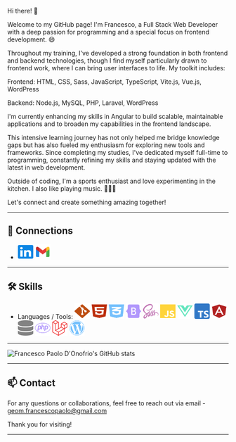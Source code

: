 Hi there! 👋

Welcome to my GitHub page! I'm Francesco, a Full Stack Web Developer with a deep passion for programming and a special focus on frontend development. 😄

Throughout my training, I've developed a strong foundation in both frontend and backend technologies, though I find myself particularly drawn to frontend work, where I can bring user interfaces to life. My toolkit includes:

Frontend: HTML, CSS, Sass, JavaScript, TypeScript, Vite.js, Vue.js, WordPress

Backend: Node.js, MySQL, PHP, Laravel, WordPress

I'm currently enhancing my skills in Angular to build scalable, maintainable applications and to broaden my capabilities in the frontend landscape.

This intensive learning journey has not only helped me bridge knowledge gaps but has also fueled my enthusiasm for exploring new tools and frameworks. Since completing my studies, I've dedicated myself full-time to programming, constantly refining my skills and staying updated with the latest in web development.

Outside of coding, I'm a sports enthusiast and love experimenting in the kitchen. I also like playing music. 🍲🏃‍♂️

Let's connect and create something amazing together!

---

## 🔗 Connections

- <a href="https://www.linkedin.com/in/francesco-paolo-d-onofrio/"><img src="/images/linkedin.svg" alt="Linkedin" style="width: 35px; height: 35px;"></a> <a href="https://www.gmail.com/"><img src="/images/gmail.svg" alt="Gmail" style="width: 35px; height: 35px;"></a>

---

## 🛠️ Skills

- Languages / Tools: <img src="/images/git-alt.svg" alt="Git" style="width: 35px; height: 35px;">   <img src="/images/html5.svg" alt="HTML" style="width: 35px; height: 35px;">   <img src="/images/css3-alt.svg" alt="CSS" style="width: 35px; height: 35px;">   <img src="/images/bootstrap.svg" alt="Bootstrap" style="width: 35px; height: 35px;">   <img src="/images/sass.svg" alt="SASS" style="width: 35px; height: 35px;">   <img src="/images/js.svg" alt="JavaScript" style="width: 35px; height: 35px;">   <img src="/images/vuejs.svg" alt="Vue.js" style="width: 35px; height: 35px;">  <img src="/images/ts-logo-512.svg" alt="Typescript" style="width: 35px; height: 35px;">  <img src="/images/angular-brands-solid.svg" alt="Angular" style="width: 35px; height: 35px;">   <img src="/images/database-solid.svg" alt="MySQL" style="width: 35px; height: 35px;">   <img src="/images/php.svg" alt="PHP" style="width: 35px; height: 35px;">   <img src="/images/laravel.svg" alt="Laravel" style="width: 35px; height: 35px;">   <img src="/images/wordpress.svg" alt="Wordpress" style="width: 35px; height: 35px;">


---

<img src="https://github-readme-stats.vercel.app/api?username=francesco-paolo-donofrio&show_icons=true&theme=transparent" alt="Francesco Paolo D'Onofrio's GitHub stats" width="850">

---

## 📫 Contact

For any questions or collaborations, feel free to reach out via email - geom.francescopaolo@gmail.com

Thank you for visiting!

---


